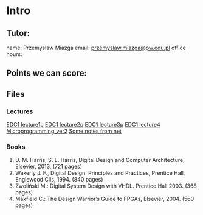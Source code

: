 # Intro

## Tutor:
name: Przemysław Miazga
email: przemyslaw.miazga@pw.edu.pl
office hours:

## Points we can score:

## Files
### Lectures
[EDC1 lecture1p](EDC1%20lecture1p.pdf)
[EDC1 lecture2p](EDC1%20lecture2p.pdf)
[EDC1 lecture3p](EDC1%20lecture3p.pdf)
[EDC1 lecture4](EDC1%20lecture4.pdf)
[Microprogramming_ver2](Microprogramming_ver2.pdf)
[Some notes from net](Some%20notes%20from%20net.pdf)

### Books
1. D. M. Harris, S. L. Harris, Digital Design and Computer Architecture, Elsevier, 2013, (721 pages) 
2. Wakerly J. F., Digital Design: Principles and Practices, Prentice Hall, Englewood Clis, 1994. (840 pages) 
3. Zwoliński M.: Digital System Design with VHDL. Prentice Hall 2003. (368 pages) 
4. Maxfield C.: The Design Warrior’s Guide to FPGAs, Elsevier, 2004. (560 pages)
